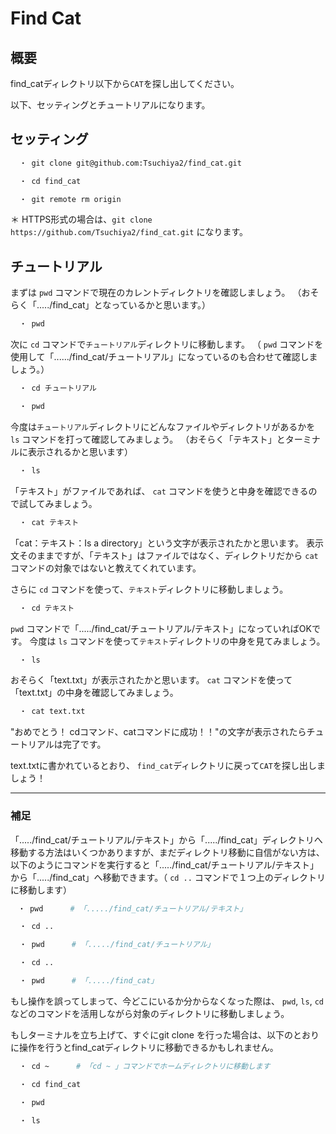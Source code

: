 # Find Cat

## 概要

find_catディレクトリ以下から`CAT`を探し出してください。

以下、セッティングとチュートリアルになります。

## セッティング

```bash
  ・ git clone git@github.com:Tsuchiya2/find_cat.git

  ・ cd find_cat

  ・ git remote rm origin
```

＊ HTTPS形式の場合は、`git clone https://github.com/Tsuchiya2/find_cat.git` になります。

## チュートリアル

まずは `pwd` コマンドで現在のカレントディレクトリを確認しましょう。
（おそらく「...../find_cat」となっているかと思います。）

```bash
  ・ pwd
```

次に `cd` コマンドで`チュートリアル`ディレクトリに移動します。
（ `pwd` コマンドを使用して「....../find_cat/チュートリアル」になっているのも合わせて確認しましょう。）

```bash
  ・ cd チュートリアル

  ・ pwd
```

今度は`チュートリアル`ディレクトリにどんなファイルやディレクトリがあるかを `ls` コマンドを打って確認してみましょう。
（おそらく「テキスト」とターミナルに表示されるかと思います）

```bash
  ・ ls
```

「テキスト」がファイルであれば、 `cat` コマンドを使うと中身を確認できるので試してみましょう。

```bash
  ・ cat テキスト
```

「cat：テキスト：Is a directory」という文字が表示されたかと思います。
表示文そのままですが、「テキスト」はファイルではなく、ディレクトリだから `cat` コマンドの対象ではないと教えてくれています。

さらに `cd` コマンドを使って、`テキスト`ディレクトリに移動しましょう。

```bash
  ・ cd テキスト
```

`pwd` コマンドで「...../find_cat/チュートリアル/テキスト」になっていればOKです。
今度は `ls` コマンドを使って`テキスト`ディレクトリの中身を見てみましょう。

```bash
  ・ ls
```

おそらく「text.txt」が表示されたかと思います。
`cat` コマンドを使って「text.txt」の中身を確認してみましょう。

```bash
  ・ cat text.txt
```

"おめでとう！ cdコマンド、catコマンドに成功！！"の文字が表示されたらチュートリアルは完了です。

text.txtに書かれているとおり、
`find_cat`ディレクトリに戻って`CAT`を探し出しましょう！

***

### 補足
「...../find_cat/チュートリアル/テキスト」から「...../find_cat」ディレクトリへ移動する方法はいくつかありますが、まだディレクトリ移動に自信がない方は、以下のようにコマンドを実行すると「...../find_cat/チュートリアル/テキスト」から「...../find_cat」へ移動できます。（ `cd ..` コマンドで１つ上のディレクトリに移動します）

```bash
　・ pwd      # 「...../find_cat/チュートリアル/テキスト」

  ・ cd ..

  ・ pwd      # 「...../find_cat/チュートリアル」

  ・ cd ..

  ・ pwd      # 「...../find_cat」
```

もし操作を誤ってしまって、今どこにいるか分からなくなった際は、 `pwd`, `ls`, `cd` などのコマンドを活用しながら対象のディレクトリに移動しましょう。

もしターミナルを立ち上げて、すぐにgit clone を行った場合は、以下のとおりに操作を行うとfind_catディレクトリに移動できるかもしれません。

```bash
  ・ cd ~      # 「cd ~ 」コマンドでホームディレクトリに移動します

  ・ cd find_cat

  ・ pwd

  ・ ls
```
